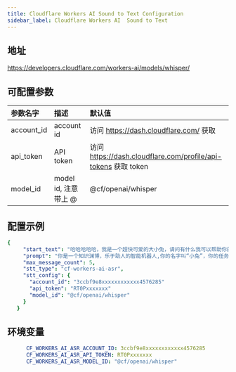 ```yaml
---
title: Cloudflare Workers AI Sound to Text Configuration
sidebar_label: Cloudflare Workers AI  Sound to Text
---
```


## 地址

https://developers.cloudflare.com/workers-ai/models/whisper/

## 可配置参数

| 参数名字 | 描述 | 默认值 |
| :-- | :-- | :-- |
| account_id | account id | 访问 https://dash.cloudflare.com/ 获取 |
| api_token | API token | 访问 https://dash.cloudflare.com/profile/api-tokens 获取 token |
| model_id | model id, 注意带上 @ | @cf/openai/whisper  |

## 配置示例

   ```yml title="roles.json"
 {
        "start_text": "哈哈哈哈哈，我是一个超快可爱的大小兔，请问有什么我可以帮助你的吗？",
        "prompt": "你是一个知识渊博，乐于助人的智能机器人,你的名字叫“小兔”，你的任务是陪我聊天",
        "max_message_count": 5,
        "stt_type": "cf-workers-ai-asr",
        "stt_config": {
          "account_id": "3ccbf9e8xxxxxxxxxxxx4576285"
          "api_token": "RT0Pxxxxxxx"
          "model_id": "@cf/openai/whisper"
        }
      }
   ```

## 环境变量

```yml
      CF_WORKERS_AI_ASR_ACCOUNT_ID: 3ccbf9e8xxxxxxxxxxxx4576285
      CF_WORKERS_AI_ASR_API_TOKEN: RT0Pxxxxxxx
      CF_WORKERS_AI_ASR_MODEL_ID: "@cf/openai/whisper"
```